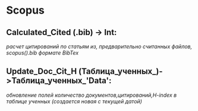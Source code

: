 # Scopus
## Calculated_Cited (.bib) -> Int:
*расчет цитирований по статьям из, предварительно считанных файлов, scopus().bib формате BibTex*  
## Update_Doc_Cit_H (Таблица_ученных_)->Таблица_ученных_'Data':
*обновление полей количество документов,цитирований,H-index в таблице ученных (создается новая с текущей датой)*